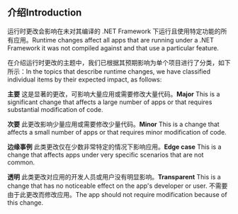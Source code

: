 ## <a name="introduction"></a><span data-ttu-id="9ba29-101">介绍</span><span class="sxs-lookup"><span data-stu-id="9ba29-101">Introduction</span></span>
<span data-ttu-id="9ba29-102">运行时更改会影响在未对其编译的 .NET Framework 下运行且使用特定功能的所有应用。</span><span class="sxs-lookup"><span data-stu-id="9ba29-102">Runtime changes affect all apps that are running under a .NET Framework it was not compiled against and that use a particular feature.</span></span>

<span data-ttu-id="9ba29-103">在介绍运行时更改的主题中，我们已根据其预期影响为单个项目进行了分类，如下所示：</span><span class="sxs-lookup"><span data-stu-id="9ba29-103">In the topics that describe runtime changes, we have classified individual items by their expected impact, as follows:</span></span>

<span data-ttu-id="9ba29-104">**主要** 这是显著的更改，可影响大量应用或需要修改大量代码。</span><span class="sxs-lookup"><span data-stu-id="9ba29-104">**Major** This is a significant change that affects a large number of apps or that requires substantial modification of code.</span></span>

<span data-ttu-id="9ba29-105">**次要** 此更改影响少量应用或需要修改少量代码。</span><span class="sxs-lookup"><span data-stu-id="9ba29-105">**Minor** This is a change that affects a small number of apps or that requires minor modification of code.</span></span>

<span data-ttu-id="9ba29-106">**边缘事例** 此类更改仅在少数非常特定的情况下影响应用。</span><span class="sxs-lookup"><span data-stu-id="9ba29-106">**Edge case** This is a change that affects apps under very specific scenarios that are not common.</span></span>

<span data-ttu-id="9ba29-107">**透明** 此类更改对应用的开发人员或用户没有明显影响。</span><span class="sxs-lookup"><span data-stu-id="9ba29-107">**Transparent** This is a change that has no noticeable effect on the app's developer or user.</span></span> <span data-ttu-id="9ba29-108">不需要由于此更改而修改应用。</span><span class="sxs-lookup"><span data-stu-id="9ba29-108">The app should not require modification because of this change.</span></span>
